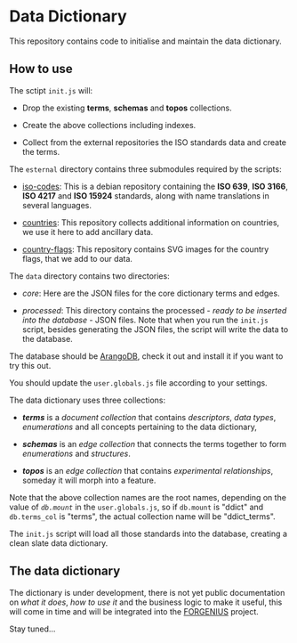 # Data Dictionary

This repository contains code to initialise and maintain the data dictionary.

## How to use

The sctipt `init.js` will:

- Drop the existing **terms**, **schemas** and **topos** collections.

- Create the above collections including indexes.

- Collect from the external repositories the ISO standards data and create the terms.

The `esternal` directory contains three submodules required by the scripts:

- [iso-codes](https://salsa.debian.org/iso-codes-team/iso-codes.git): This is a debian repository containing the **ISO 639**, **ISO 3166**, **ISO 4217** and **ISO 15924** standards, along with name translations in several languages.

- [countries](https://github.com/mledoze/countries.git): This repository collects additional information on countries, we use it here to add ancillary data.

- [country-flags](https://github.com/hjnilsson/country-flags.git): This repository contains SVG images for the country flags, that we add to our data.

The `data` directory contains two directories:

- *core*: Here are the JSON files for the core dictionary terms and edges.

- *processed*: This directory contains the processed - *ready to be inserted into the database* - JSON files. Note that when you run the `init.js` script, besides generating the JSON files, the script will write the data to the database.

The database should be [ArangoDB](https://www.arangodb.com), check it out and install it if you want to try this out.

You should update the `user.globals.js` file according to your settings.

The data dictionary uses three collections:

* ***terms*** is a *document collection* that contains *descriptors*, *data types*, *enumerations* and all concepts pertaining to the data dictionary, 

* ***schemas*** is an *edge collection* that connects the terms together to form *enumerations* and *structures*.

* ***topos*** is an *edge collection* that contains *experimental relationships*, someday it will morph into a feature.

Note that the above collection names are the root names, depending on the value of  *`db.mount`* in the `user.globals.js`, so if `db.mount` is "ddict" and `db.terms_col` is "terms", the actual collection name will be "ddict_terms".

The `init.js` script will load all those standards into the database, creating a clean slate data dictionary.

## The data dictionary

The dictionary is under development, there is not yet public documentation on *what it does*, *how to use it* and the business logic to make it useful, this will come in time and will be integrated into the [FORGENIUS](https://www.forgenius.eu) project.

Stay tuned...